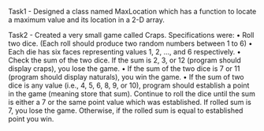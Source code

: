 Task1 - Designed a class named MaxLocation which has a function to locate a maximum value and its location in a 2-D array. 

Task2 - Created a very small game called Craps.
Specifications were:
• Roll two dice. (Each roll should produce two random numbers between 1 to 6)
• Each die has six faces representing values 1, 2, …, and 6 respectively.
• Check the sum of the two dice. If the sum is 2, 3, or 12 (program should display
craps), you lose the game.
• If the sum of the two dice is 7 or 11 (program should display naturals), you win the
game.
• If the sum of two dice is any value (i.e., 4, 5, 6, 8, 9, or 10), program should establish
a point in the game (meaning store that sum). Continue to roll the dice until the sum is
either a 7 or the same point value which was established. If rolled sum is 7, you lose the
game. Otherwise, if the rolled sum is equal to established point you win.

